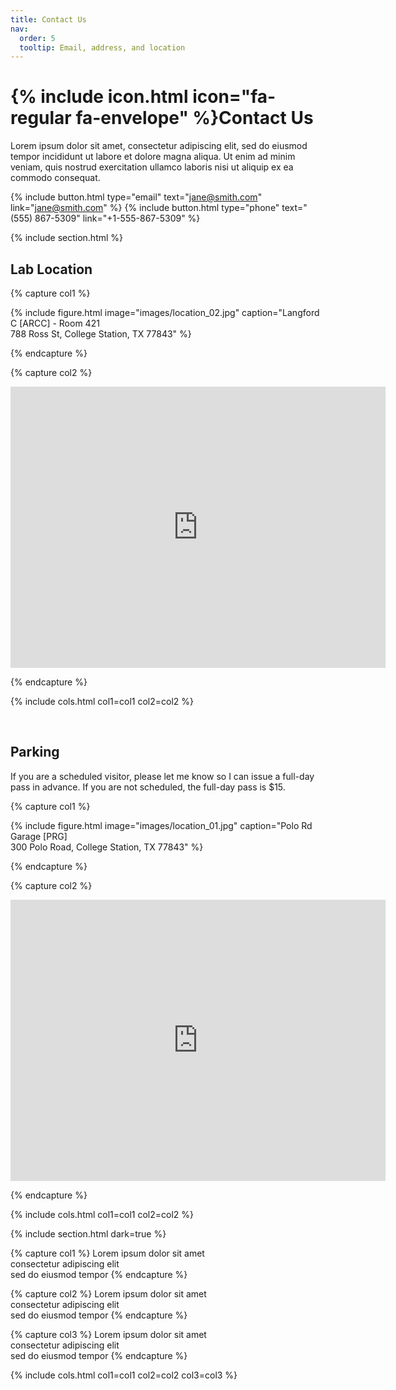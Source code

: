 ```yaml
---
title: Contact Us
nav:
  order: 5
  tooltip: Email, address, and location
---
```


# {% include icon.html icon="fa-regular fa-envelope" %}Contact Us

Lorem ipsum dolor sit amet, consectetur adipiscing elit, sed do eiusmod tempor
incididunt ut labore et dolore magna aliqua. Ut enim ad minim veniam, quis
nostrud exercitation ullamco laboris nisi ut aliquip ex ea commodo consequat.

{%
  include button.html
  type="email"
  text="jane@smith.com"
  link="jane@smith.com"
%}
{%
  include button.html
  type="phone"
  text="(555) 867-5309"
  link="+1-555-867-5309"
%}

{% include section.html %}

## Lab Location

{% capture col1 %}

{%
  include figure.html
  image="images/location_02.jpg"
  caption="Langford C [ARCC] - Room 421 <br>
  788 Ross St, College Station, TX 77843"
%}

{% endcapture %}

{% capture col2 %}

<iframe src="https://www.google.com/maps/embed?pb=!1m18!1m12!1m3!1d2387.3643549441467!2d-96.3386220303304!3d30.619502998414962!2m3!1f0!2f0!3f0!3m2!1i1024!2i768!4f13.1!3m3!1m2!1s0x8646839137174d43%3A0x9f0f8d71ead29d3b!2sArchitecture%20Center%20Bldg%20C%2C%203137%20TAMU%2C%20College%20Station%2C%20TX%2077840!5e1!3m2!1sen!2sus!4v1753391462597!5m2!1sen!2sus" width="600" height="450" style="border:0;" allowfullscreen="" loading="lazy" referrerpolicy="no-referrer-when-downgrade"></iframe>

{% endcapture %}

{% include cols.html col1=col1 col2=col2 %}

<br>

## Parking

  If you are a scheduled visitor, please let me know so I can issue a full-day pass in advance. If you are not scheduled, the full-day pass is $15.

{% capture col1 %}

{%
  include figure.html
  image="images/location_01.jpg"
  caption="Polo Rd Garage [PRG] <br>
  300 Polo Road, College Station, TX 77843"
%}

{% endcapture %}

{% capture col2 %}

<iframe src="https://www.google.com/maps/embed?pb=!1m18!1m12!1m3!1d1680.4042138547866!2d-96.3377022996341!3d30.622879434840765!2m3!1f0!2f0!3f0!3m2!1i1024!2i768!4f13.1!3m3!1m2!1s0x864683e74e996a75%3A0x6937157fd58bc82b!2sPolo%20Road%20Garage%20(PRG)!5e1!3m2!1sen!2sus!4v1753393619391!5m2!1sen!2sus" width="600" height="450" style="border:0;" allowfullscreen="" loading="lazy" referrerpolicy="no-referrer-when-downgrade"></iframe>

{% endcapture %}

{% include cols.html col1=col1 col2=col2 %}

{% include section.html dark=true %}

{% capture col1 %}
Lorem ipsum dolor sit amet  
consectetur adipiscing elit  
sed do eiusmod tempor
{% endcapture %}

{% capture col2 %}
Lorem ipsum dolor sit amet  
consectetur adipiscing elit  
sed do eiusmod tempor
{% endcapture %}

{% capture col3 %}
Lorem ipsum dolor sit amet  
consectetur adipiscing elit  
sed do eiusmod tempor
{% endcapture %}

{% include cols.html col1=col1 col2=col2 col3=col3 %}
